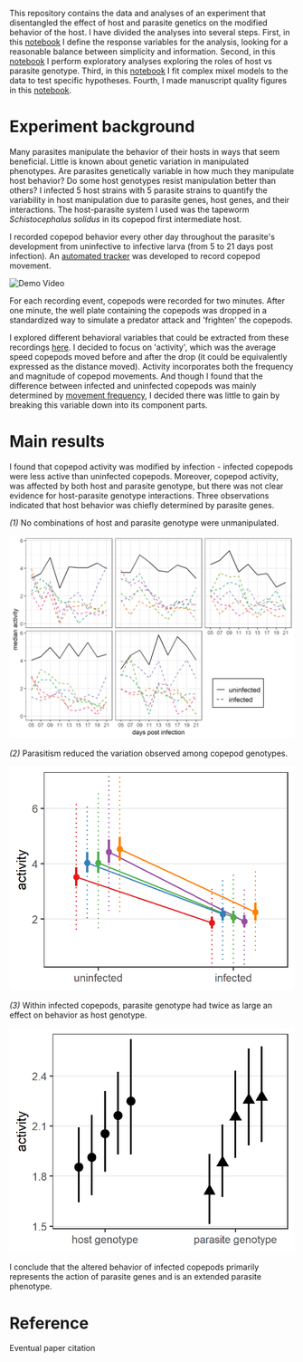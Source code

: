 This repository contains the data and analyses of an experiment that disentangled the effect of host and parasite genetics on the modified behavior of the host. I have divided the analyses into several steps. First, in this [notebook](analyses/GxG_01_define_responses.md) I define the response variables for the analysis, looking for a reasonable balance between simplicity and information. Second, in this [notebook](analyses/GxG_02_genotype_comps.md) I perform exploratory analyses exploring the roles of host vs parasite genotype. Third, in this [notebook](analyses/GxG_03_ms_anlayses.md) I fit complex mixel models to the data to test specific hypotheses. Fourth, I made manuscript quality figures in this [notebook](GxG_04_pub_figs.md).

# Experiment background

Many parasites manipulate the behavior of their hosts in ways that seem beneficial. Little is known about genetic variation in manipulated phenotypes. Are parasites genetically variable in how much they manipulate host behavior? Do some host genotypes resist manipulation better than others? I infected 5 host strains with 5 parasite strains to quantify the variability in host manipulation due to parasite genes, host genes, and their interactions. The host-parasite system I used was the tapeworm *Schistocephalus solidus* in its copepod first intermediate host.

I recorded copepod behavior every other day throughout the parasite's development from uninfective to infective larva (from 5 to 21 days post infection). An [automated tracker](https://github.com/dbenesh82/automatic_copepod_tracker) was developed to record copepod movement.

![Demo Video](demo.gif)

For each recording event, copepods were recorded for two minutes. After one minute, the well plate containing the copepods was dropped in a standardized way to simulate a predator attack and 'frighten' the copepods. 

I explored different behavioral variables that could be extracted from these recordings [here](GxG_01_define_responses.md). I decided to focus on 'activity', which was the average speed copepods moved before and after the drop (it could be equivalently expressed as the distance moved). Activity incorporates both the frequency and magnitude of copepod movements. And though I found that the difference between infected and uninfected copepods was mainly determined by [movement frequency](GxG_01_define_responses.md#proportion-of-time-moving-vs-hop-distance), I decided there was little to gain by breaking this variable down into its component parts.

# Main results

I found that copepod activity was modified by infection - infected copepods were less active than uninfected copepods. Moreover, copepod activity, was affected by both host and parasite genotype, but there was not clear evidence for host-parasite genotype interactions. Three observations indicated that host behavior was chiefly determined by parasite genes.

*(1)* No combinations of host and parasite genotype were unmanipulated.

![Genotype x genotype interactions over time](figs/fig2.png)

*(2)* Parasitism reduced the variation observed among copepod genotypes.

![Activity of copepod genotypes when uninfected and infected](figs/fig1a.png)

*(3)* Within infected copepods, parasite genotype had twice as large an effect on behavior as host genotype.

![Activity of infected copepods separated by host or parasite genotype](figs/fig1b.png)

I conclude that the altered behavior of infected copepods primarily represents the action of parasite genes and is an extended parasite phenotype.

# Reference

Eventual paper citation